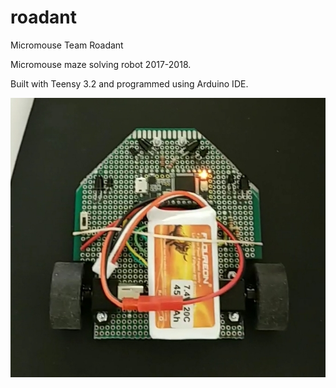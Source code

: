 # roadant
Micromouse Team Roadant

Micromouse maze solving robot 2017-2018.

Built with Teensy 3.2 and programmed using Arduino IDE.

![Micromouse Robot](/images/robot.jpg)
